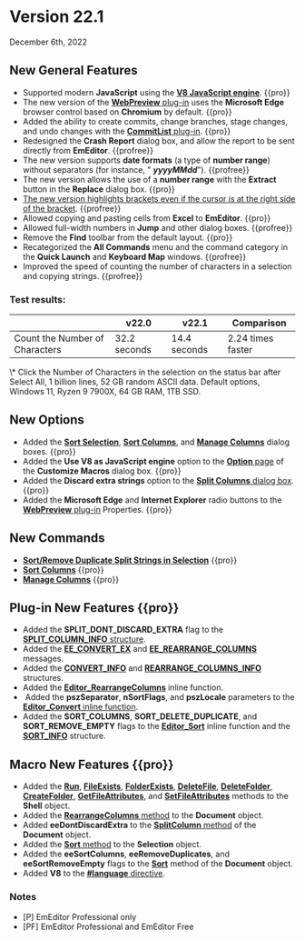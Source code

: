 # Version 22.1

December 6th, 2022

## New General Features

- Supported modern **JavaScript** using the **[V8 JavaScript engine](https://v8.dev/)**. {{pro}}
- The new version of the [**WebPreview** plug-in](../howto/plugin/plugin_webpreview) uses the **Microsoft Edge** browser control based on **Chromium** by default. {{pro}}
- Added the ability to create commits, change branches, stage changes, and undo changes with the [**CommitList** plug-in](../howto/plugin/plugin_commit_list). {{pro}}
- Redesigned the **Crash Report** dialog box, and allow the report to be sent directly from **EmEditor**. {{profree}}
- The new version supports **date formats** (a type of **number range**) without separators (for instance, " **_yyyyMMdd_**"). {{profree}}
- The new version allows the use of a **number range** with the **Extract** button in the **Replace** dialog box. {{pro}}
- [The new version highlights brackets even if the cursor is at the right side of the bracket](https://stackoverflow.com/questions/74169320/highlight-brackets-when-caret-be-after-bracket). {{profree}}
- Allowed copying and pasting cells from **Excel** to **EmEditor**. {{pro}}
- Allowed full-width numbers in **Jump** and other dialog boxes. {{profree}}
- Remove the **Find** toolbar from the default layout. {{pro}}
- Recategorized the **All Commands** menu and the command category in the **Quick Launch** and **Keyboard Map** windows. {{profree}}
- Improved the speed of counting the number of characters in a selection and copying strings. {{profree}}

### Test results:

|  | v22.0 | v22.1 | Comparison |
| --- | --- | --- | --- |
| Count the Number of Characters | 32.2 seconds | 14.4 seconds | 2.24 times faster |

\\* Click the Number of Characters in the selection on the status bar after Select All, 1 billion lines, 52 GB random ASCII data. Default options, Windows 11, Ryzen 9 7900X, 64 GB RAM, 1TB SSD.

## New Options

- Added the **[Sort Selection](../dlg/sort_sel/index)**, **[Sort Columns](../dlg/sort_columns/index)**, and **[Manage Columns](../dlg/manage_columns/index)** dialog boxes. {{pro}}
- Added the **Use V8 as JavaScript engine** option to the [**Option** page](../dlg/macro_customize/options/index) of the **Customize Macros** dialog box. {{pro}}
- Added the **Discard extra strings** option to the [**Split Columns** dialog box](../dlg/split_column/index). {{pro}}
- Added the **Microsoft Edge** and **Internet Explorer** radio buttons to the [**WebPreview** plug-in](../howto/plugin/plugin_webpreview) Properties. {{pro}}

## New Commands

- [**Sort/Remove Duplicate Split Strings in Selection**](../cmd/sort/sort_sel) {{pro}}
- [**Sort Columns**](../cmd/sort/sort_columns) {{pro}}
- [**Manage Columns**](../cmd/csv/manage_columns) {{pro}}

## Plug-in New Features {{pro}}

- Added the **SPLIT\_DONT\_DISCARD\_EXTRA** flag to the [**SPLIT\_COLUMN\_INFO** structure](../plugin/structure/split_column_info).
- Added the [**EE\_CONVERT\_EX**](../plugin/message/ee_convert_ex) and **[EE\_REARRANGE\_COLUMNS](../plugin/message/ee_rearrange_columns)** messages.
- Added the [**CONVERT\_INFO**](../plugin/structure/convert_info) and [**REARRANGE\_COLUMNS\_INFO**](../plugin/structure/rearrange_columns_info) structures.
- Added the [**Editor\_RearrangeColumns**](../plugin/macro/editor_rearrangecolumns) inline function.
-  Added the **pszSeparator**, **nSortFlags**, and **pszLocale** parameters to the [**Editor\_Convert** inline function](../plugin/macro/editor_convert).
- Added the **SORT\_COLUMNS**, **SORT\_DELETE\_DUPLICATE**, and **SORT\_REMOVE\_EMPTY** flags to the [**Editor\_Sort**](../plugin/macro/editor_sort) inline function and the [**SORT\_INFO**](../plugin/structure/sort_info) structure.

## Macro New Features {{pro}}

- Added the **[Run](../macro/shell/run)**, **[FileExists](../macro/shell/file_exists)**, **[FolderExists](../macro/shell/folder_exists)**, **[DeleteFile](../macro/shell/delete_file)**, **[DeleteFolder](../macro/shell/delete_folder)**, **[CreateFolder](../macro/shell/create_folder)**, **[GetFileAttributes](../macro/shell/get_file_attributes)**, and **[SetFileAttributes](../macro/shell/set_file_attributes)** methods to the **Shell** object.
- Added the [**RearrangeColumns** method](../macro/document/rearrange_columns) to the **Document** object.
- Added **eeDontDiscardExtra** to the [**SplitColumn** method](../macro/document/split_column) of the **Document** object.
- Added the [**Sort** method](../macro/selection/sort) to the **Selection** object.
- Added the **eeSortColumns**, **eeRemoveDuplicates**, and **eeSortRemoveEmpty** flags to the **[Sort](../macro/document/sort)** method of the **Document** object.
- Added **V8** to the [**#language** directive](../macro/directive/language).

### Notes

- \[P\] EmEditor Professional only
- \[PF\] EmEditor Professional and EmEditor Free
